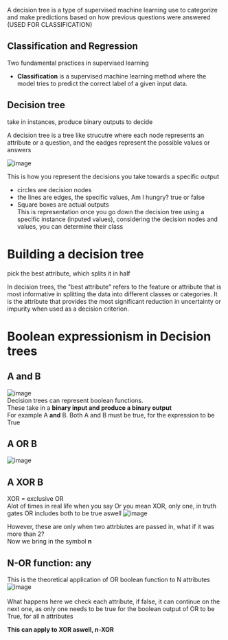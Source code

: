 A decision tree is a type of supervised machine learning use to categorize and make predictions based on how previous questions were answered
(USED FOR CLASSIFICATION)


## Classification and Regression
Two fundamental practices in supervised learning
- **Classification** is a supervised machine learning method where the model tries to predict the correct label of a given input data.

## Decision tree
take in instances, produce binary outputs to decide

A decision tree is a tree like strucutre where each node represents an attribute or a question, and the eadges represent the possible values or answers<br>

![image](https://github.com/Swiftal13/Machine-Learning/assets/76588047/38065834-e06c-46a2-9264-d8f520e27357)

 This is how you represent the decisions you take towards a specific output<br>
- circles are decision nodes<br>
- the lines are edges, the specific values, Am I hungry? true or false<br>
- Square boxes are actual outputs<br>
This is representation
once you go down the decision tree using a specific instance (inputed values), considering the decision nodes and values, you can determine their class

# Building a decision tree
pick the best attribute, which splits it in half

In decision trees, the "best attribute" refers to the feature or attribute that is most informative in splitting the data into different classes or categories. It is the attribute that provides the most significant reduction in uncertainty or impurity when used as a decision criterion.

# Boolean expressionism in Decision trees

## A and B<br>
![image](https://github.com/Swiftal13/Machine-Learning/assets/76588047/c5d5c24b-c625-48c0-8d5a-54535a6583e8)
<br>Decision trees can represent boolean functions. <br>
These take in a **binary input and produce a binary output**<br>
For example A **and** B. Both A and B must be true, for the expression to be True

## A OR B<br>
![image](https://github.com/Swiftal13/Machine-Learning/assets/76588047/ede4be37-0003-4922-92cf-ca2a3912b637)

## A XOR B <br>
XOR = exclusive OR <br>
Alot of times in real life when you say Or you mean XOR, only one, in truth gates OR includes both to be true aswell
![image](https://github.com/Swiftal13/Machine-Learning/assets/76588047/bc10e0a7-17a0-4c44-bf6b-9d9b33806d9c)

However, these are only when two attrbiutes are passed in, what if it was more than 2?<br>
Now we bring in the symbol **n**<br>

## N-OR function: any
This is the theoretical application of OR boolean function to N attributes<br>
![image](https://github.com/Swiftal13/Machine-Learning/assets/76588047/9b03e277-4264-49ff-b175-a64d6017bc5a)<br><br>
What happens here we check each attribute, if false, it can continue on the next one, as only one needs to be true for the boolean output of OR to be True, for all n attributes

**This can apply to XOR aswell, n-XOR**
